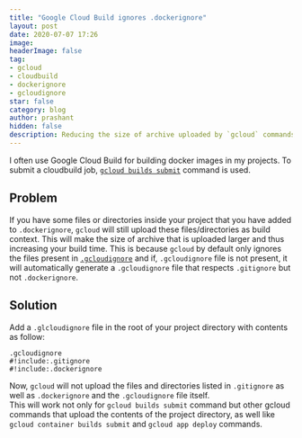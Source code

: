 ```yaml
---
title: "Google Cloud Build ignores .dockerignore"
layout: post
date: 2020-07-07 17:26
image: 
headerImage: false
tag:
- gcloud
- cloudbuild
- dockerignore
- gcloudignore
star: false
category: blog
author: prashant
hidden: false
description: Reducing the size of archive uploaded by `gcloud` commands.
---
```


I often use Google Cloud Build for building docker images in my projects. To submit a cloudbuild job, [`gcloud builds submit`](https://cloud.google.com/sdk/gcloud/reference/builds/submit) command is used.

## Problem

If you have some files or directories inside your project that you have added to `.dockerignore`, `gcloud` will still upload these files/directories as build context. This will make the size of archive that is uploaded larger and thus increasing your build time. This is because `gcloud` by default only ignores the files present in [`.gcloudignore`](https://cloud.google.com/sdk/gcloud/reference/topic/gcloudignore) and if, `.gcloudignore` file is not present, it will automatically generate a `.gcloudignore` file that respects `.gitignore` but not `.dockerignore`.

## Solution

Add a `.glcloudignore` file in the root of your project directory with contents as follow:

```
.gcloudignore
#!include:.gitignore
#!include:.dockerignore
```

Now, `gcloud` will not upload the files and directories listed in `.gitignore` as well as `.dockerignore` and the `.gcloudignore` file itself.  
This will work not only for `gcloud builds submit` command but other gcloud commands that upload the contents of the project directory, as well like `gcloud container builds submit` and `gcloud app deploy` commands.

